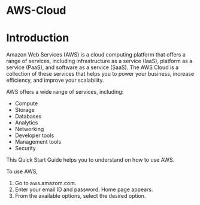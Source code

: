 # AWS-Cloud
# Introduction
Amazon Web Services (AWS) is a cloud computing platform that offers a range of services, including infrastructure as a service (IaaS), platform as a service (PaaS), and software as a service (SaaS). The AWS Cloud is a collection of these services that helps you to power your business, increase efficiency, and improve your scalability.

AWS offers a wide range of services, including:
* Compute
* Storage
* Databases
* Analytics
* Networking
* Developer tools
* Management tools
* Security

This Quick Start Guide helps you to understand on how to use AWS.

To use AWS,
1. Go to aws.amazom.com.
2. Enter your email ID and password.
    Home page appears.
3. From the available options, select the desired option.